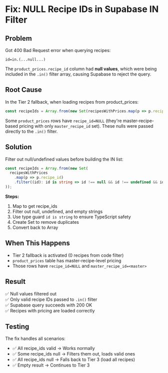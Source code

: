 # Fix: NULL Recipe IDs in Supabase IN Filter

## Problem
Got 400 Bad Request error when querying recipes:
```
id=in.(...null...)
```

The `product_prices.recipe_id` column had **null values**, which were being included in the `.in()` filter array, causing Supabase to reject the query.

## Root Cause
In the Tier 2 fallback, when loading recipes from product_prices:
```typescript
const recipeIds = Array.from(new Set(recipesWithPrices.map(p => p.recipe_id)));
```

Some `product_prices` rows have `recipe_id=NULL` (they're master-recipe-based pricing with only `master_recipe_id` set). These nulls were passed directly to the `.in()` filter.

## Solution
Filter out null/undefined values before building the IN list:

```typescript
const recipeIds = Array.from(new Set(
  recipesWithPrices
    .map(p => p.recipe_id)
    .filter((id): id is string => id !== null && id !== undefined && id !== '')
));
```

**Steps:**
1. Map to get recipe_ids
2. Filter out null, undefined, and empty strings
3. Use type guard `id is string` to ensure TypeScript safety
4. Create Set to remove duplicates
5. Convert back to Array

## When This Happens
- Tier 2 fallback is activated (0 recipes from code filter)
- `product_prices` table has master-recipe-level pricing
- Those rows have `recipe_id=NULL` and `master_recipe_id=<master>`

## Result
✅ Null values filtered out  
✅ Only valid recipe IDs passed to `.in()` filter  
✅ Supabase query succeeds with 200 OK  
✅ Recipes with pricing are loaded correctly  

## Testing
The fix handles all scenarios:
- ✅ All recipe_ids valid → Works normally
- ✅ Some recipe_ids null → Filters them out, loads valid ones
- ✅ All recipe_ids null → Falls back to Tier 3 (load all recipes)
- ✅ Empty result → Continues to Tier 3

